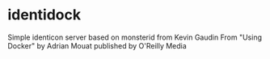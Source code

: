 identidock
==========
Simple identicon server based on monsterid from Kevin Gaudin
From "Using Docker" by Adrian Mouat published by O'Reilly Media